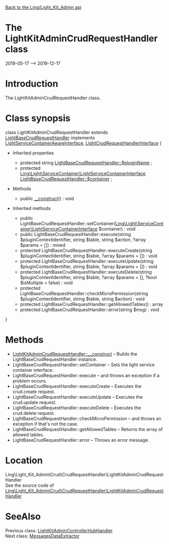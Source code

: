 [Back to the Ling/Light_Kit_Admin api](https://github.com/lingtalfi/Light_Kit_Admin/blob/master/doc/api/Ling/Light_Kit_Admin.md)



The LightKitAdminCrudRequestHandler class
================
2019-05-17 --> 2019-12-17






Introduction
============

The LightKitAdminCrudRequestHandler class.



Class synopsis
==============


class <span class="pl-k">LightKitAdminCrudRequestHandler</span> extends [LightBaseCrudRequestHandler](https://github.com/lingtalfi/Light_Crud/blob/master/doc/api/Ling/Light_Crud/CrudRequestHandler/LightBaseCrudRequestHandler.md) implements [LightServiceContainerAwareInterface](https://github.com/lingtalfi/Light/blob/master/doc/api/Ling/Light/ServiceContainer/LightServiceContainerAwareInterface.md), [LightCrudRequestHandlerInterface](https://github.com/lingtalfi/Light_Crud/blob/master/doc/api/Ling/Light_Crud/CrudRequestHandler/LightCrudRequestHandlerInterface.md) {

- Inherited properties
    - protected string [LightBaseCrudRequestHandler::$pluginName](#property-pluginName) ;
    - protected [Ling\Light\ServiceContainer\LightServiceContainerInterface](https://github.com/lingtalfi/Light/blob/master/doc/api/Ling/Light/ServiceContainer/LightServiceContainerInterface.md) [LightBaseCrudRequestHandler::$container](#property-container) ;

- Methods
    - public [__construct](https://github.com/lingtalfi/Light_Kit_Admin/blob/master/doc/api/Ling/Light_Kit_Admin/Crud/CrudRequestHandler/LightKitAdminCrudRequestHandler/__construct.md)() : void

- Inherited methods
    - public LightBaseCrudRequestHandler::setContainer([Ling\Light\ServiceContainer\LightServiceContainerInterface](https://github.com/lingtalfi/Light/blob/master/doc/api/Ling/Light/ServiceContainer/LightServiceContainerInterface.md) $container) : void
    - public LightBaseCrudRequestHandler::execute(string $pluginContextIdentifier, string $table, string $action, ?array $params = []) : mixed
    - protected LightBaseCrudRequestHandler::executeCreate(string $pluginContextIdentifier, string $table, ?array $params = []) : void
    - protected LightBaseCrudRequestHandler::executeUpdate(string $pluginContextIdentifier, string $table, ?array $params = []) : void
    - protected LightBaseCrudRequestHandler::executeDelete(string $pluginContextIdentifier, string $table, ?array $params = [], ?bool $isMultiple = false) : void
    - protected LightBaseCrudRequestHandler::checkMicroPermission(string $pluginContextIdentifier, string $table, string $action) : void
    - protected LightBaseCrudRequestHandler::getAllowedTables() : array
    - protected LightBaseCrudRequestHandler::error(string $msg) : void

}






Methods
==============

- [LightKitAdminCrudRequestHandler::__construct](https://github.com/lingtalfi/Light_Kit_Admin/blob/master/doc/api/Ling/Light_Kit_Admin/Crud/CrudRequestHandler/LightKitAdminCrudRequestHandler/__construct.md) &ndash; Builds the LightBaseCrudRequestHandler instance.
- LightBaseCrudRequestHandler::setContainer &ndash; Sets the light service container interface.
- LightBaseCrudRequestHandler::execute &ndash; and throws an exception if a problem occurs.
- LightBaseCrudRequestHandler::executeCreate &ndash; Executes the crud.create request.
- LightBaseCrudRequestHandler::executeUpdate &ndash; Executes the crud.update request.
- LightBaseCrudRequestHandler::executeDelete &ndash; Executes the crud.delete request.
- LightBaseCrudRequestHandler::checkMicroPermission &ndash; and throws an exception if that's not the case.
- LightBaseCrudRequestHandler::getAllowedTables &ndash; Returns the array of allowed tables.
- LightBaseCrudRequestHandler::error &ndash; Throws an error message.





Location
=============
Ling\Light_Kit_Admin\Crud\CrudRequestHandler\LightKitAdminCrudRequestHandler<br>
See the source code of [Ling\Light_Kit_Admin\Crud\CrudRequestHandler\LightKitAdminCrudRequestHandler](https://github.com/lingtalfi/Light_Kit_Admin/blob/master/Crud/CrudRequestHandler/LightKitAdminCrudRequestHandler.php)



SeeAlso
==============
Previous class: [LightKitAdminControllerHubHandler](https://github.com/lingtalfi/Light_Kit_Admin/blob/master/doc/api/Ling/Light_Kit_Admin/ControllerHub/LightKitAdminControllerHubHandler.md)<br>Next class: [MessagesDataExtractor](https://github.com/lingtalfi/Light_Kit_Admin/blob/master/doc/api/Ling/Light_Kit_Admin/DataExtractor/MessagesDataExtractor.md)<br>
